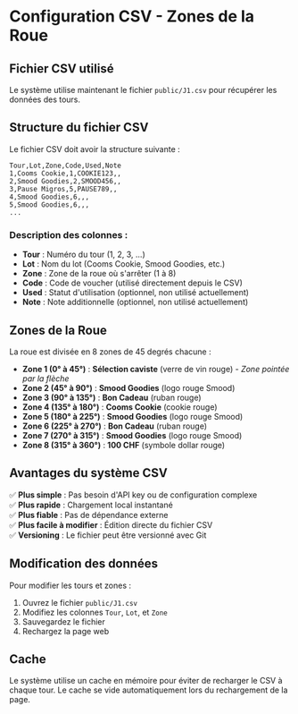 # Configuration CSV - Zones de la Roue

## Fichier CSV utilisé

Le système utilise maintenant le fichier `public/J1.csv` pour récupérer les données des tours.

## Structure du fichier CSV

Le fichier CSV doit avoir la structure suivante :

```csv
Tour,Lot,Zone,Code,Used,Note
1,Cooms Cookie,1,COOKIE123,,
2,Smood Goodies,2,SMOOD456,,
3,Pause Migros,5,PAUSE789,,
4,Smood Goodies,6,,,
5,Smood Goodies,6,,,
...
```

### Description des colonnes :

- **Tour** : Numéro du tour (1, 2, 3, ...)
- **Lot** : Nom du lot (Cooms Cookie, Smood Goodies, etc.)
- **Zone** : Zone de la roue où s'arrêter (1 à 8)
- **Code** : Code de voucher (utilisé directement depuis le CSV)
- **Used** : Statut d'utilisation (optionnel, non utilisé actuellement)
- **Note** : Note additionnelle (optionnel, non utilisé actuellement)

## Zones de la Roue

La roue est divisée en 8 zones de 45 degrés chacune :

- **Zone 1 (0° à 45°)** : **Sélection caviste** (verre de vin rouge) - *Zone pointée par la flèche*
- **Zone 2 (45° à 90°)** : **Smood Goodies** (logo rouge Smood)
- **Zone 3 (90° à 135°)** : **Bon Cadeau** (ruban rouge)
- **Zone 4 (135° à 180°)** : **Cooms Cookie** (cookie rouge)
- **Zone 5 (180° à 225°)** : **Smood Goodies** (logo rouge Smood)
- **Zone 6 (225° à 270°)** : **Bon Cadeau** (ruban rouge)
- **Zone 7 (270° à 315°)** : **Smood Goodies** (logo rouge Smood)
- **Zone 8 (315° à 360°)** : **100 CHF** (symbole dollar rouge)

## Avantages du système CSV

✅ **Plus simple** : Pas besoin d'API key ou de configuration complexe  
✅ **Plus rapide** : Chargement local instantané  
✅ **Plus fiable** : Pas de dépendance externe  
✅ **Plus facile à modifier** : Édition directe du fichier CSV  
✅ **Versioning** : Le fichier peut être versionné avec Git  

## Modification des données

Pour modifier les tours et zones :

1. Ouvrez le fichier `public/J1.csv`
2. Modifiez les colonnes `Tour`, `Lot`, et `Zone`
3. Sauvegardez le fichier
4. Rechargez la page web

## Cache

Le système utilise un cache en mémoire pour éviter de recharger le CSV à chaque tour. Le cache se vide automatiquement lors du rechargement de la page.
